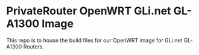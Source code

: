 # PrivateRouter OpenWRT GLi.net GL-A1300 Image

This repo is to house the build files for our OpenWRT image for GLi.net GL-A1300 Routers.
